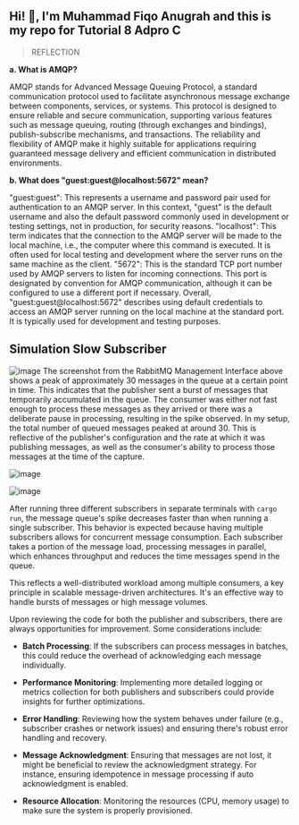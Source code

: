 ## **Hi! :wave:, I'm Muhammad Fiqo Anugrah and this is my repo for Tutorial 8 Adpro C**


> REFLECTION

**a. What is AMQP?**

AMQP stands for Advanced Message Queuing Protocol, a standard communication protocol used to facilitate asynchronous message exchange between components, services, or systems. This protocol is designed to ensure reliable and secure communication, supporting various features such as message queuing, routing (through exchanges and bindings), publish-subscribe mechanisms, and transactions. The reliability and flexibility of AMQP make it highly suitable for applications requiring guaranteed message delivery and efficient communication in distributed environments.

**b. What does "guest:guest@localhost:5672" mean?**

"guest:guest": This represents a username and password pair used for authentication to an AMQP server. In this context, "guest" is the default username and also the default password commonly used in development or testing settings, not in production, for security reasons.
"localhost": This term indicates that the connection to the AMQP server will be made to the local machine, i.e., the computer where this command is executed. It is often used for local testing and development where the server runs on the same machine as the client.
"5672": This is the standard TCP port number used by AMQP servers to listen for incoming connections. This port is designated by convention for AMQP communication, although it can be configured to use a different port if necessary.
Overall, "guest:guest@localhost:5672" describes using default credentials to access an AMQP server running on the local machine at the standard port. It is typically used for development and testing purposes.


## Simulation Slow Subscriber
![image](https://github.com/fiqoanugrah/tutorial-8-subscriber/assets/87713462/c2ca651a-07ef-43ff-9945-1e93fdbfac44)
The screenshot from the RabbitMQ Management Interface above shows a peak of approximately 30 messages in the queue at a certain point in time. This indicates that the publisher sent a burst of messages that temporarily accumulated in the queue. The consumer was either not fast enough to process these messages as they arrived or there was a deliberate pause in processing, resulting in the spike observed.
In my setup, the total number of queued messages peaked at around 30. This is reflective of the publisher's configuration and the rate at which it was publishing messages, as well as the consumer's ability to process those messages at the time of the capture.


![image](https://github.com/fiqoanugrah/tutorial-8-subscriber/assets/87713462/24b3de0a-ac7c-4ea7-a659-28c8b0061771)


![image](https://github.com/fiqoanugrah/tutorial-8-subscriber/assets/87713462/b28ec3a1-a6ee-4984-b99f-0fe90da6349c)

After running three different subscribers in separate terminals with `cargo run`, the message queue's spike decreases faster than when running a single subscriber. This behavior is expected because having multiple subscribers allows for concurrent message consumption. Each subscriber takes a portion of the message load, processing messages in parallel, which enhances throughput and reduces the time messages spend in the queue.

This reflects a well-distributed workload among multiple consumers, a key principle in scalable message-driven architectures. It's an effective way to handle bursts of messages or high message volumes.

Upon reviewing the code for both the publisher and subscribers, there are always opportunities for improvement. Some considerations include:

- **Batch Processing**: If the subscribers can process messages in batches, this could reduce the overhead of acknowledging each message individually.

- **Performance Monitoring**: Implementing more detailed logging or metrics collection for both publishers and subscribers could provide insights for further optimizations.

- **Error Handling**: Reviewing how the system behaves under failure (e.g., subscriber crashes or network issues) and ensuring there's robust error handling and recovery.

- **Message Acknowledgment**: Ensuring that messages are not lost, it might be beneficial to review the acknowledgment strategy. For instance, ensuring idempotence in message processing if auto acknowledgment is enabled.

- **Resource Allocation**: Monitoring the resources (CPU, memory usage) to make sure the system is properly provisioned.

